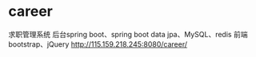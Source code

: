 # career
求职管理系统
后台spring boot、spring boot data jpa、MySQL、redis
前端bootstrap、jQuery
http://115.159.218.245:8080/career/
